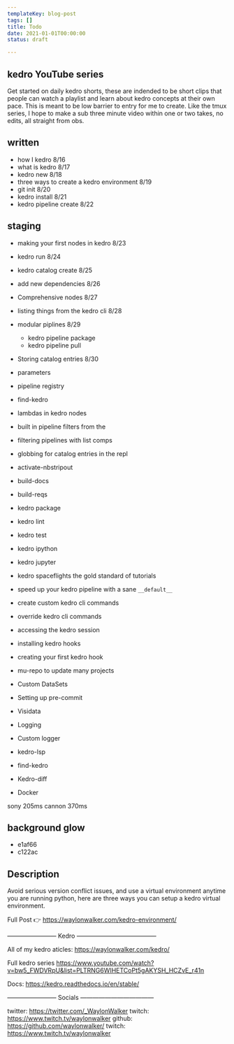 ```yaml
---
templateKey: blog-post
tags: []
title: Todo
date: 2021-01-01T00:00:00
status: draft

---
```


## kedro YouTube series

Get started on daily kedro shorts, these are indended to be short clips that
people can watch a playlist and learn about kedro concepts at their own pace.
This is meant to be low barrier to entry for me to create.  Like the tmux
series, I hope to make a sub three minute video within one or two takes, no
edits, all straight from obs.

## written
* how I kedro 8/16
* what is kedro 8/17
* kedro new 8/18
* three ways to create a kedro environment 8/19
* git init 8/20
* kedro install 8/21
* kedro pipeline create 8/22

## staging

* making your first nodes in kedro 8/23
* kedro run 8/24
* kedro catalog create 8/25
* add new dependencies 8/26
* Comprehensive nodes 8/27
* listing things from the kedro cli 8/28
* modular piplines 8/29
    * kedro pipeline package
    * kedro pipeline pull
* Storing catalog entries 8/30

* parameters
* pipeline registry
* find-kedro
* lambdas in kedro nodes
* built in pipeline filters from the
* filtering pipelines with list comps
* globbing for catalog entries in the repl
* activate-nbstripout
* build-docs         
* build-reqs         
* kedro package
* kedro lint
* kedro test
* kedro ipython
* kedro jupyter
* kedro spaceflights the gold standard of tutorials
* speed up your kedro pipeline with a sane `__default__`
* create custom kedro cli commands
* override kedro cli commands
* accessing the kedro session
* installing kedro hooks 
* creating your first kedro hook
* mu-repo to update many projects
* Custom DataSets
* Setting up pre-commit
* Visidata
* Logging
* Custom logger
* kedro-lsp
* find-kedro
* Kedro-diff
* Docker

sony 205ms
cannon 370ms

## background glow

* e1af66
* c122ac

## Description

Avoid serious version conflict issues, and use a virtual environment anytime you are running python, here are three ways you can setup a kedro virtual environment.

Full Post 👉 https://waylonwalker.com/kedro-environment/

―――――――― Kedro ―――――――――――――

All of my kedro aticles: https://waylonwalker.com/kedro/

Full kedro series https://www.youtube.com/watch?v=bw5_FWDVRpU&list=PLTRNG6WIHETCoPt5gAKYSH_HCZvE_r41n

Docs: https://kedro.readthedocs.io/en/stable/

―――――――― Socials ――――――――――――

twitter:  https://twitter.com/_WaylonWalker
twitch: https://www.twitch.tv/waylonwalker
github: https://github.com/waylonwalker/
twitch: https://www.twitch.tv/waylonwalker
